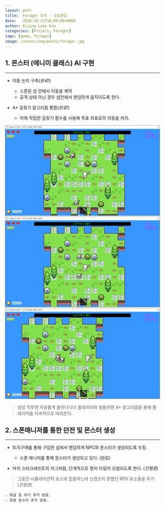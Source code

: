```yaml
---
layout: post
title:  Forager 모작 - 오늘한일
date:   2020-10-13T18:00:00+0900
author: Kijung Luke Kim
categories: [Project, Forager]
tags: [game, forager]
image: /assets/img/posts/forager.jpg
---
```


## 1. 몬스터 (에니미 클래스) AI 구현 
---
 
- 이동 논리 구축(*완료!*)
    
    - 스폰된 섬 안에서 이동을 제약
    - 공격 상태 아닌 경우 섬안에서 랜덤하게 움직이도록 한다.

- A* 길찾기 알고리즘 통합(*완료!*)

    - 어제 작업한 길찾기 함수를 사용해 목표 좌표로의 이동을 처리.

![20201013-1.png](/assets/img/posts/20201013-1.PNG)
![20201013-2.png](/assets/img/posts/20201013-2.PNG)
![20201013-3.png](/assets/img/posts/20201013-3.PNG)

> 생성 직후엔 자유롭게 돌아다니다 플레이어와 충돌하면 A* 알고리즘을 통해 플레이어를 지속적으로 따라온다.

## 2. 스폰매니저를 통한 던전 및 몬스터 생성
---

- 토지구매를 통해 구입한 섬에서 랜덤하게 NPC와 몬스터가 생성되도록 수정.

    - 스폰 매니저를 통해 몬스터가 생성되고 있다. (완료)

- 마치 스타크래프트의 저그처럼, 단계적으로 평지 타일이 오염되도록 한다. (*진행중*)

> 그동안 시뮬레이션적 요소에 집중하느라 신경쓰지 못했던 RPG 요소들을 추가(*진행중*)

    - 화살 등 무기 추가 완료.
    - 유령 몬스터 추가 완료.

